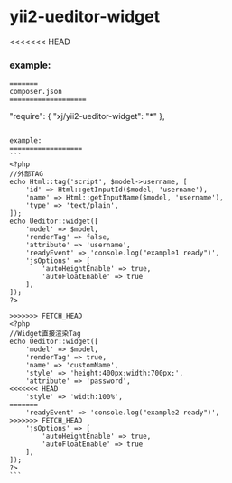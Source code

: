 yii2-ueditor-widget
===================

<<<<<<< HEAD
### example:
```
=======
composer.json
===================
````````
"require": {
        "xj/yii2-ueditor-widget": "*"
},
````````

example:
==================
```
<?php
//外部TAG
echo Html::tag('script', $model->username, [
    'id' => Html::getInputId($model, 'username'),
    'name' => Html::getInputName($model, 'username'),
    'type' => 'text/plain',
]);
echo Ueditor::widget([
    'model' => $model,
    'renderTag' => false,
    'attribute' => 'username',
    'readyEvent' => 'console.log("example1 ready")',
    'jsOptions' => [
        'autoHeightEnable' => true,
        'autoFloatEnable' => true
    ],
]);
?>

>>>>>>> FETCH_HEAD
<?php
//Widget直接渲染Tag
echo Ueditor::widget([
    'model' => $model,
    'renderTag' => true,
    'name' => 'customName',
    'style' => 'height:400px;width:700px;',
    'attribute' => 'password',
<<<<<<< HEAD
    'style' => 'width:100%',
=======
    'readyEvent' => 'console.log("example2 ready")',
>>>>>>> FETCH_HEAD
    'jsOptions' => [
        'autoHeightEnable' => true,
        'autoFloatEnable' => true
    ],
]);
?>
```

